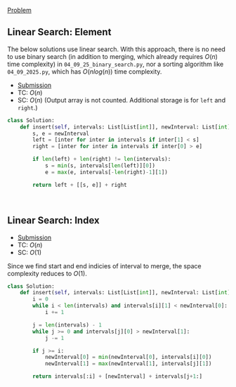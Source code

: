 [Problem](https://leetcode.com/problems/insert-interval/)

## Linear Search: Element
The below solutions use linear search. With this approach, there is no need to use binary search (in addition to merging, which already requires $O(n)$ time complexity) in `04_09_25_binary_search.py`, nor a sorting algorithm like `04_09_2025.py`, which has $O(n log(n))$ time complexity.

- [Submission](https://leetcode.com/problems/insert-interval/submissions/1226700284/)
- TC: $O(n)$
- SC: $O(n)$ (Output array is not counted. Additional storage is for `left` and `right`.)

```python
class Solution:
    def insert(self, intervals: List[List[int]], newInterval: List[int]) -> List[List[int]]:
        s, e = newInterval
        left = [inter for inter in intervals if inter[1] < s]
        right = [inter for inter in intervals if inter[0] > e]

        if len(left) + len(right) != len(intervals):
            s = min(s, intervals[len(left)][0])
            e = max(e, intervals[-len(right)-1][1])

        return left + [[s, e]] + right

```
<br>


## Linear Search: Index

- [Submission](https://leetcode.com/problems/insert-interval/submissions/1601968794/)
- TC: $O(n)$
- SC: $O(1)$

Since we find start and end indicies of interval to merge, the space complexity reduces to $O(1)$.


```python
class Solution:
    def insert(self, intervals: List[List[int]], newInterval: List[int]) -> List[List[int]]:
        i = 0
        while i < len(intervals) and intervals[i][1] < newInterval[0]:
            i += 1

        j = len(intervals) - 1
        while j >= 0 and intervals[j][0] > newInterval[1]:
            j -= 1

        if j >= i:
            newInterval[0] = min(newInterval[0], intervals[i][0])
            newInterval[1] = max(newInterval[1], intervals[j][1])

        return intervals[:i] + [newInterval] + intervals[j+1:]

```